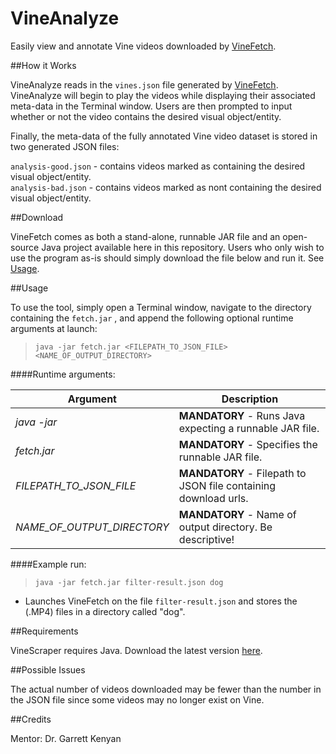 VineAnalyze
=====

Easily view and annotate Vine videos downloaded by [VineFetch](https://github.com/DannyDelott/ViPar-Toolkit/tree/master/VineFetch).

##How it Works

VineAnalyze reads in the `vines.json` file generated by [VineFetch](https://github.com/DannyDelott/ViPar-Toolkit/tree/master/VineFetch). VineAnalyze will begin to play the videos while displaying their associated meta-data in the Terminal window.  Users are then prompted to input whether or not the video contains the desired visual object/entity. 

Finally, the meta-data of the fully annotated Vine video dataset is stored in two generated JSON files:

`analysis-good.json` - contains videos marked as containing the desired visual object/entity.  
`analysis-bad.json` - contains videos marked as nont containing the desired visual object/entity.

##Download

VineFetch comes as both a stand-alone, runnable JAR file and an open-source Java project available here in this repository. Users who only wish to use the program as-is should simply download the file below and run it. See [Usage](#usage).

##Usage

To use the tool, simply open a Terminal window, navigate to the directory containing the `fetch.jar` , and append the following optional runtime arguments at launch:

> `java -jar fetch.jar <FILEPATH_TO_JSON_FILE> <NAME_OF_OUTPUT_DIRECTORY>`


####Runtime arguments:

| Argument	| Description |
|---|---|
| *java -jar* |	**MANDATORY** - Runs Java expecting a runnable JAR file. |
| *fetch.jar* | **MANDATORY** -	Specifies the runnable JAR file. |
| *FILEPATH_TO_JSON_FILE* |	**MANDATORY** - Filepath to JSON file containing download urls. |
| *NAME_OF_OUTPUT_DIRECTORY* | **MANDATORY** - Name of output directory. Be descriptive! |

####Example run:

> `java -jar fetch.jar filter-result.json dog`  

   - Launches VineFetch on the file `filter-result.json` and stores the (.MP4) files in a directory called "dog". 


##Requirements

VineScraper requires Java. Download the latest version [here](http://www.java.com/).

##Possible Issues

The actual number of videos downloaded may be fewer than the number in the JSON file since some videos may no longer exist on Vine.

##Credits

Mentor: Dr. Garrett Kenyan
